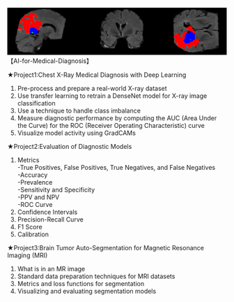 ![image](https://github.com/Duffy617/AI-for-Medical-Diagnosis/blob/master/Brain%20tumor%20prediction.png)
【AI-for-Medical-Diagnosis】

★Project1:Chest X-Ray Medical Diagnosis with Deep Learning <br />

1. Pre-process and prepare a real-world X-ray dataset<br />
2. Use transfer learning to retrain a DenseNet model for X-ray image classification<br />
3. Use a technique to handle class imbalance<br />
4. Measure diagnostic performance by computing the AUC (Area Under the Curve) for the ROC (Receiver Operating Characteristic) curve<br />
5. Visualize model activity using GradCAMs<br />

★Project2:Evaluation of Diagnostic Models <br />

1. Metrics<br />
-True Positives, False Positives, True Negatives, and False Negatives<br />
-Accuracy<br />
-Prevalence<br />
-Sensitivity and Specificity<br />
-PPV and NPV<br />
-ROC Curve<br />
2. Confidence Intervals<br />
3. Precision-Recall Curve<br />
4. F1 Score<br />
5. Calibration<br />

★Project3:Brain Tumor Auto-Segmentation for Magnetic Resonance Imaging (MRI) <br />

1. What is in an MR image<br />
2. Standard data preparation techniques for MRI datasets<br />
3. Metrics and loss functions for segmentation<br />
4. Visualizing and evaluating segmentation models<br />
